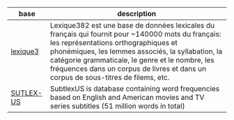 |base|description|
|----|-----------|
|[lexique3](https://chrplr.github.io/openlexicon/datasets-info/Lexique382/README-Lexique.html) | Lexique382 est une base de données lexicales du français qui fournit pour ~140000 mots du français: les représentations orthographiques et phonémiques, les lemmes associés, la syllabation, la catégorie grammaticale, le genre et le nombre, les fréquences dans un corpus de livres et dans un corpus de sous-titres de filems, etc. |
|[SUTLEX-US](https://chrplr.github.io/openlexicon/datasets-info/SUBTLEX-US/README-SUBTLEXus.html) | SubtlexUS is database containing word frequencies based on English and American movies and TV series subtitles (51 million words in total) |


